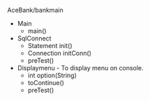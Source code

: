 AceBank/bankmain

*   Main
    *   main()
*   SqlConnect
    *   Statement init()
    *   Connection initConn()
    *   preTest()
*   Displaymenu - To display menu on console.
    *   int option(String)
    *   toContinue()
    *   preTest()